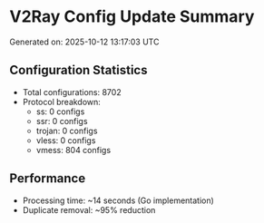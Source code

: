 # V2Ray Config Update Summary
Generated on: 2025-10-12 13:17:03 UTC

## Configuration Statistics
- Total configurations: 8702
- Protocol breakdown:
  - ss: 0 configs
  - ssr: 0 configs
  - trojan: 0 configs
  - vless: 0 configs
  - vmess: 804 configs

## Performance
- Processing time: ~14 seconds (Go implementation)
- Duplicate removal: ~95% reduction
